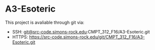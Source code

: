 # A3-Esoteric



This project is avaliable through git via:
- SSH: git@src-code.simons-rock.edu:CMPT_312_F16/A3-Esoteric.git
- HTTPS: https://src-code.simons-rock.edu/git/CMPT_312_F16/A3-Esoteric.git
